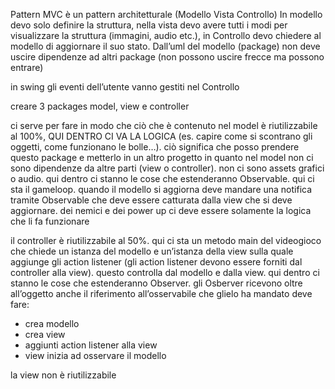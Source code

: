 Pattern MVC è un pattern architetturale (Modello Vista Controllo)
In modello devo solo definire la struttura, nella vista devo avere tutti i modi per visualizzare la struttura (immagini, audio etc.), in Controllo devo chiedere al modello di aggiornare il suo stato. Dall’uml del modello (package) non deve uscire dipendenze ad altri package (non possono uscire frecce ma possono entrare)

in swing gli eventi dell’utente vanno gestiti nel Controllo

creare 3 packages model, view e controller

ci serve per fare in modo che ciò che è contenuto nel model è riutilizzabile al 100%, QUI DENTRO CI VA LA LOGICA (es. capire come si scontrano gli oggetti, come funzionano le bolle…). ciò significa che posso prendere questo package e metterlo in un altro progetto in quanto nel model non ci sono dipendenze da altre parti (view o controller). non ci sono assets grafici o audio. qui dentro ci stanno le cose che estenderanno Observable. qui ci sta il gameloop. quando il modello si aggiorna deve mandare una notifica tramite Observable che deve essere catturata dalla view che si deve aggiornare. dei nemici e dei power up ci deve essere solamente la logica che li fa funzionare

il controller è riutilizzabile al 50%. qui ci sta un metodo main del videogioco che chiede un istanza del modello e un’istanza della view sulla quale aggiunge gli action listener (gli action listener devono essere forniti dal controller alla view). questo controlla dal modello e dalla view. qui dentro ci stanno le cose che estenderanno Observer. gli Osberver ricevono oltre all’oggetto anche il riferimento all’osservabile che glielo ha mandato
deve fare:
- crea modello
- crea view
- aggiunti action listener alla view
- view inizia ad osservare  il modello

la view non è riutilizzabile
